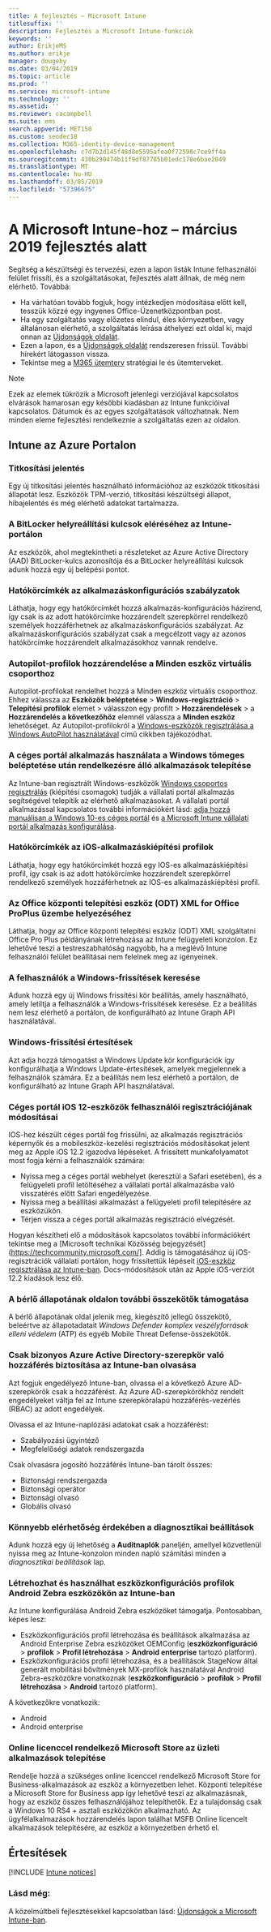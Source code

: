 ```yaml
---
title: A fejlesztés – Microsoft Intune
titlesuffix: ''
description: Fejlesztés a Microsoft Intune-funkciók
keywords: ''
author: ErikjeMS
ms.author: erikje
manager: dougeby
ms.date: 03/04/2019
ms.topic: article
ms.prod: ''
ms.service: microsoft-intune
ms.technology: ''
ms.assetid: ''
ms.reviewer: cacampbell
ms.suite: ems
search.appverid: MET150
ms.custom: seodec18
ms.collection: M365-identity-device-management
ms.openlocfilehash: c7d7b2d145f48d8e5595afea0f72598c7ce9ff4a
ms.sourcegitcommit: 430b290474b11f9df87785b01edc178e6bae2049
ms.translationtype: MT
ms.contentlocale: hu-HU
ms.lasthandoff: 03/05/2019
ms.locfileid: "57396675"
---
```

# <a name="in-development-for-microsoft-intune---march-2019"></a>A Microsoft Intune-hoz – március 2019 fejlesztés alatt

Segítség a készültségi és tervezési, ezen a lapon listák Intune felhasználói felület frissíti, és a szolgáltatásokat, fejlesztés alatt állnak, de még nem elérhető. Továbbá:

- Ha várhatóan tovább fogjuk, hogy intézkedjen módosítása előtt kell, tesszük közzé egy ingyenes Office-Üzenetközpontban post.
- Ha egy szolgáltatás vagy előzetes elindul, éles környezetben, vagy általánosan elérhető, a szolgáltatás leírása áthelyezi ezt oldal ki, majd onnan az [Újdonságok oldalát](whats-new.md).
- Ezen a lapon, és a [Újdonságok oldalát](whats-new.md) rendszeresen frissül. További hírekért látogasson vissza.
- Tekintse meg a [M365 ütemterv](https://www.microsoft.com/microsoft-365/roadmap?rtc=2&filters=EMS) stratégiai le és ütemterveket.

> [!Note]
> Ezek az elemek tükrözik a Microsoft jelenlegi verziójával kapcsolatos elvárások hamarosan egy későbbi kiadásban az Intune funkcióival kapcsolatos. Dátumok és az egyes szolgáltatások változhatnak. Nem minden eleme fejlesztési rendelkeznie a szolgáltatás ezen az oldalon.


<!--
## What's coming to Intune in the Azure portal  
## What's coming to Intune apps
## Notices
-->
 
## <a name="intune-in-the-azure-portal"></a>Intune az Azure Portalon


<!-- 1903 start-->

### <a name="encryption-report-----2351538---"></a>Titkosítási jelentés  <!-- 2351538 -->
Egy új titkosítási jelentés használható információhoz az eszközök titkosítási állapotát lesz. Eszközök TPM-verzió, titkosítási készültségi állapot, hibajelentés és még elérhető adatokat tartalmazza.  

### <a name="access-bitlocker-recovery-keys-from-the-intune-portal-----2351547----"></a>A BitLocker helyreállítási kulcsok eléréséhez az Intune-portálon  <!-- 2351547  -->
Az eszközök, ahol megtekintheti a részleteket az Azure Active Directory (AAD) BitLocker-kulcs azonosítója és a BitLocker helyreállítási kulcsok adunk hozzá egy új belépési pontot.

### <a name="scope-tags-for-app-configuration-policies---2371891---"></a>Hatókörcímkék az alkalmazáskonfigurációs szabályzatok <!--2371891 -->
Láthatja, hogy egy hatókörcímkét hozzá alkalmazás-konfigurációs házirend, így csak is az adott hatókörcímke hozzárendelt szerepkörrel rendelkező személyek hozzáférhetnek az alkalmazáskonfigurációs szabályzat. Az alkalmazáskonfigurációs szabályzat csak a megcélzott vagy az azonos hatókörcímke hozzárendelt alkalmazásokhoz vannak rendelve.

### <a name="assign-autopilot-profiles-to-the-all-devices-virtual-group---2715522---"></a>Autopilot-profilok hozzárendelése a Minden eszköz virtuális csoporthoz <!--2715522 -->
Autopilot-profilokat rendelhet hozzá a Minden eszköz virtuális csoporthoz. Ehhez válassza az **Eszközök beléptetése** > **Windows-regisztráció** > **Telepítési profilok** elemet > válasszon egy profilt > **Hozzárendelések** > a **Hozzárendelés a következőhöz** elemnél válassza a **Minden eszköz** lehetőséget. Az Autopilot-profilokról a [Windows-eszközök regisztrálása a Windows AutoPilot használatával](enrollment-autopilot.md) című cikkben tájékozódhat.

### <a name="install-available-apps-using-the-company-portal-app-after-windows-bulk-enrollment----2751523----"></a>A céges portál alkalmazás használata a Windows tömeges beléptetése után rendelkezésre álló alkalmazások telepítése <!-- 2751523  -->
Az Intune-ban regisztrált Windows-eszközök [Windows csoportos regisztrálás](windows-bulk-enroll.md) (kiépítési csomagok) tudják a vállalati portál alkalmazás segítségével telepítik az elérhető alkalmazásokat. A vállalati portál alkalmazással kapcsolatos további információkért lásd: [adja hozzá manuálisan a Windows 10-es céges portál](store-apps-company-portal-app.md) és [a Microsoft Intune vállalati portál alkalmazás konfigurálása](company-portal-app.md).

### <a name="scope-tags-for-ios-app-provisioning-profiles---2934430---"></a>Hatókörcímkék az iOS-alkalmazáskiépítési profilok <!--2934430 -->
Láthatja, hogy egy hatókörcímkét hozzá egy IOS-es alkalmazáskiépítési profil, így csak is az adott hatókörcímke hozzárendelt szerepkörrel rendelkező személyek hozzáférhetnek az IOS-es alkalmazáskiépítési profil. 

### <a name="office-deployment-tool-odt-xml-for-office-proplus-deployment----3192477----"></a>Az Office központi telepítési eszköz (ODT) XML for Office ProPlus üzembe helyezéséhez <!-- 3192477  -->
Láthatja, hogy az Office központi telepítési eszköz (ODT) XML szolgáltatni Office Pro Plus példányának létrehozása az Intune felügyeleti konzolon. Ez lehetővé teszi a testreszabhatóság nagyobb, ha a meglévő Intune felhasználói felület beállításai nem felelnek meg az igényeinek. 

###  <a name="block-users-from-scanning-for-windows-updates-------3316758------"></a>A felhasználók a Windows-frissítések keresése    <!-- 3316758    -->
Adunk hozzá egy új Windows frissítési kör beállítás, amely használható, amely letiltja a felhasználók a Windows-frissítések keresése. Ez a beállítás nem lesz elérhető a portálon, de konfigurálható az Intune Graph API használatával.

### <a name="windows-update-notifications-----3316782---"></a>Windows-frissítési értesítések  <!-- 3316782 -->
Azt adja hozzá támogatást a Windows Update kör konfigurációk így konfigurálhatja a Windows Update-értesítések, amelyek megjelennek a felhasználók számára. Ez a beállítás nem lesz elérhető a portálon, de konfigurálható az Intune Graph API használatával.

### <a name="changes-to-company-portal-enrollment-for-ios-12-device-users---3448635---"></a>Céges portál iOS 12-eszközök felhasználói regisztrációjának módosításai <!--3448635 -->  
IOS-hez készült céges portál fog frissülni, az alkalmazás regisztrációs képernyők és a mobileszköz-kezelési regisztrációs módosításokat jelent meg az Apple iOS 12.2 igazodva lépéseket. A frissített munkafolyamatot most fogja kérni a felhasználók számára:

- Nyissa meg a céges portál webhelyet (keresztül a Safari esetében), és a felügyeleti profil letöltéséhez a vállalati portál alkalmazásba való visszatérés előtt Safari engedélyezése. 
- Nyissa meg a beállítási alkalmazást a felügyeleti profil telepítésére az eszközükön.
- Térjen vissza a céges portál alkalmazás regisztráció elvégzését.  

Hogyan készítheti elő a módosítások kapcsolatos további információkért tekintse meg a [Microsoft technikai Közösség bejegyzését] (https://techcommunity.microsoft.com/]. Addig is támogatásához új iOS-regisztrációk vállalati portálon, hogy frissítettük lépéseit [iOS-eszköz regisztrálása az Intune-ban](https://docs.microsoft.com/en-us/intune/ios-enroll). Docs-módosítások után az Apple iOS-verziót 12.2 kiadások lesz élő. 

### <a name="support-for-additional-connectors-on-the-tenant-status-page----3617202-------"></a>A bérlő állapotának oldalon további összekötők támogatása <!-- 3617202     -->
A bérlő állapotának oldal jelenik meg, kiegészítő jellegű összekötő, beleértve az állapotadatait *Windows Defender komplex veszélyforrások elleni védelem* (ATP) és egyéb Mobile Threat Defense-összekötők.

### <a name="granting-intune-read-only-access-to-some-azure-active-directory-roles----3637917---"></a>Csak bizonyos Azure Active Directory-szerepkör való hozzáférés biztosítása az Intune-ban olvasása <!-- 3637917 -->
Azt fogjuk engedélyező Intune-ban, olvassa el a következő Azure AD-szerepkörök csak a hozzáférést. Az Azure AD-szerepkörökhöz rendelt engedélyeket váltja fel az Intune szerepköralapú hozzáférés-vezérlés (RBAC) az adott engedélyek.

Olvassa el az Intune-naplózási adatokat csak a hozzáférést:

- Szabályozási ügyintéző
- Megfelelőségi adatok rendszergazda

Csak olvasásra jogosító hozzáférés Intune-ban tárolt összes:

- Biztonsági rendszergazda
- Biztonsági operátor
- Biztonsági olvasó
- Globális olvasó

### <a name="easier-access-to-diagnostic-settings------3804627-----"></a>Könnyebb elérhetőség érdekében a diagnosztikai beállítások   <!-- 3804627   -->
Adunk hozzá egy új lehetőség a **Auditnaplók** paneljén, amellyel közvetlenül nyissa meg az Intune-konzolon minden napló számítási minden a *diagnosztikai beállítások* lap.

### <a name="create-and-use-device-configuration-profiles-on-android-zebra-devices-in-intune----3895244----"></a>Létrehozhat és használhat eszközkonfigurációs profilok Android Zebra eszközökön az Intune-ban <!-- 3895244  -->
Az Intune konfigurálása Android Zebra eszközöket támogatja. Pontosabban, képes lesz: 

- Eszközkonfigurációs profil létrehozása és beállítások alkalmazása az Android Enterprise Zebra eszközöket OEMConfig (**eszközkonfiguráció** > **profilok**  >  **Profil létrehozása** > **Android enterprise** tartozó platform).
- Eszközkonfigurációs profil létrehozása, és a beállítások StageNow által generált mobilitási bővítmények MX-profilok használatával Android Zebra-eszközökre vonatkoznak (**eszközkonfiguráció** > **profilok**  >  **Profil létrehozása** > **Android** tartozó platform).

A következőkre vonatkozik:  
- Android
- Android enterprise

<!-- 1901 start -->

### <a name="deployment-of-online-licensed-microsoft-store-for-business-apps----1672660----"></a>Online licenccel rendelkező Microsoft Store az üzleti alkalmazások telepítése <!-- 1672660  -->
Rendelje hozzá a szükséges online licenccel rendelkező Microsoft Store for Business-alkalmazások az eszköz a környezetben lehet. Központi telepítése a Microsoft Store for Business app így lehetővé teszi az alkalmazásnak, hogy az eszköz összes felhasználójához telepíthetők. Ez a tulajdonság csak a Windows 10 RS4 + asztali eszközökön alkalmazható. Az ügyfélalkalmazások hozzárendelés lapon találhat MSFB Online licencelt alkalmazások telepítésére, az eszköz a környezetben érhető el.

## <a name="notices"></a>Értesítések

[!INCLUDE [Intune notices](./includes/intune-notices.md)]

### <a name="see-also"></a>Lásd még:
A közelmúltbeli fejlesztésekkel kapcsolatban lásd: [Újdonságok a Microsoft Intune-ban](whats-new.md).
